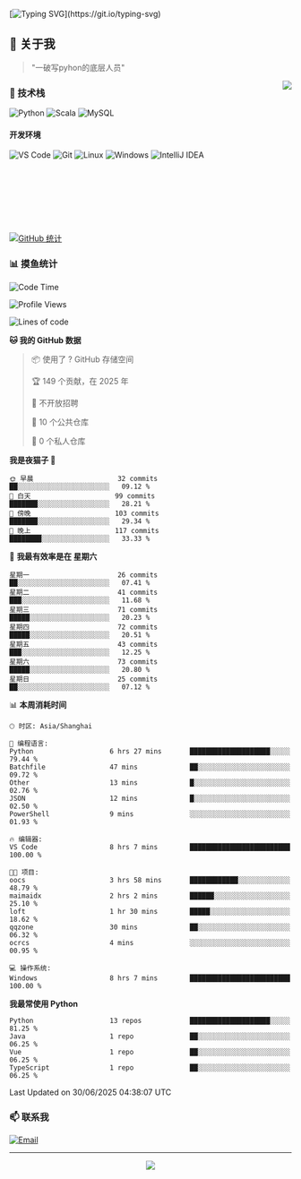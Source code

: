 [![Typing SVG](https://readme-typing-svg.herokuapp.com?font=Fira+Code&pause=1000&color=36BCF7&random=false&width=435&lines=print(%22Hello%2C+World!%22);%23+Welcome+to+my+code+space+%F0%9F%90%8D)](https://git.io/typing-svg)

## 🌟 关于我

> "一破写pyhon的底层人员"

<img align="right" src="https://github-readme-stats.vercel.app/api/top-langs/?username=huanxin996&theme=tokyonight" />

### 🎯 技术栈

![Python](https://img.shields.io/badge/Python-Expert-3776AB?style=for-the-badge&logo=python&logoColor=white)
![Scala](https://img.shields.io/badge/Scala-Expert-DC322F?style=for-the-badge&logo=scala&logoColor=white)
![MySQL](https://img.shields.io/badge/MySQL-Expert-4479A1?style=for-the-badge&logo=mysql&logoColor=white)

#### 开发环境

![VS Code](https://img.shields.io/badge/VS_Code-007ACC?style=for-the-badge&logo=visual-studio-code&logoColor=white)
![Git](https://img.shields.io/badge/Git-F05032?style=for-the-badge&logo=git&logoColor=white)
![Linux](https://img.shields.io/badge/Linux-FCC624?style=for-the-badge&logo=linux&logoColor=black)
![Windows](https://img.shields.io/badge/Windows_11-0078D4?style=for-the-badge&logo=windows11&logoColor=white)
![IntelliJ IDEA](https://img.shields.io/badge/IntelliJ_IDEA-000000?style=for-the-badge&logo=intellij-idea&logoColor=white)

<br/><br/><br/><br/><br/><br/>

  
[![GitHub 统计](https://github-readme-stats.vercel.app/api?username=huanxin996&show_icons=true&theme=tokyonight)](https://github.com/huanxin996)

### 📊 摸鱼统计

<!--START_SECTION:waka-->
![Code Time](http://img.shields.io/badge/Code%20Time-254%20hrs%202%20mins-blue)

![Profile Views](http://img.shields.io/badge/%E4%B8%AA%E4%BA%BA%E8%B5%84%E6%96%99%E8%A7%82%E7%9C%8B%E6%AC%A1%E6%95%B0-0-blue)

![Lines of code](https://img.shields.io/badge/%E4%BB%8E%E3%80%8CHello%20World%E3%80%8D%E8%B5%B7%E6%88%91%E5%B7%B2%E7%BB%8F%E5%86%99%E4%BA%86-2.5%20million%20%E8%A1%8C%E4%BB%A3%E7%A0%81-blue)

**🐱 我的 GitHub 数据** 

> 📦  使用了 ? GitHub 存储空间 
 > 
> 🏆 149 个贡献，在 2025 年
 > 
> 🚫 不开放招聘
 > 
> 📜 10 个公共仓库 
 > 
> 🔑 0 个私人仓库 
 > 
**我是夜猫子 🦉** 

```text
🌞 早晨                     32 commits          ██░░░░░░░░░░░░░░░░░░░░░░░   09.12 % 
🌆 白天                     99 commits          ███████░░░░░░░░░░░░░░░░░░   28.21 % 
🌃 傍晚                     103 commits         ███████░░░░░░░░░░░░░░░░░░   29.34 % 
🌙 晚上                     117 commits         ████████░░░░░░░░░░░░░░░░░   33.33 % 
```
📅 **我最有效率是在 星期六** 

```text
星期一                      26 commits          ██░░░░░░░░░░░░░░░░░░░░░░░   07.41 % 
星期二                      41 commits          ███░░░░░░░░░░░░░░░░░░░░░░   11.68 % 
星期三                      71 commits          █████░░░░░░░░░░░░░░░░░░░░   20.23 % 
星期四                      72 commits          █████░░░░░░░░░░░░░░░░░░░░   20.51 % 
星期五                      43 commits          ███░░░░░░░░░░░░░░░░░░░░░░   12.25 % 
星期六                      73 commits          █████░░░░░░░░░░░░░░░░░░░░   20.80 % 
星期日                      25 commits          ██░░░░░░░░░░░░░░░░░░░░░░░   07.12 % 
```


📊 **本周消耗时间** 

```text
🕑︎ 时区: Asia/Shanghai

💬 编程语言: 
Python                   6 hrs 27 mins       ████████████████████░░░░░   79.44 % 
Batchfile                47 mins             ██░░░░░░░░░░░░░░░░░░░░░░░   09.72 % 
Other                    13 mins             █░░░░░░░░░░░░░░░░░░░░░░░░   02.76 % 
JSON                     12 mins             █░░░░░░░░░░░░░░░░░░░░░░░░   02.50 % 
PowerShell               9 mins              ░░░░░░░░░░░░░░░░░░░░░░░░░   01.93 % 

🔥 编辑器: 
VS Code                  8 hrs 7 mins        █████████████████████████   100.00 % 

🐱‍💻 项目: 
oocs                     3 hrs 58 mins       ████████████░░░░░░░░░░░░░   48.79 % 
maimaidx                 2 hrs 2 mins        ██████░░░░░░░░░░░░░░░░░░░   25.10 % 
loft                     1 hr 30 mins        █████░░░░░░░░░░░░░░░░░░░░   18.62 % 
qqzone                   30 mins             ██░░░░░░░░░░░░░░░░░░░░░░░   06.32 % 
ocrcs                    4 mins              ░░░░░░░░░░░░░░░░░░░░░░░░░   00.95 % 

💻 操作系统: 
Windows                  8 hrs 7 mins        █████████████████████████   100.00 % 
```

**我最常使用 Python** 

```text
Python                   13 repos            ████████████████████░░░░░   81.25 % 
Java                     1 repo              ██░░░░░░░░░░░░░░░░░░░░░░░   06.25 % 
Vue                      1 repo              ██░░░░░░░░░░░░░░░░░░░░░░░   06.25 % 
TypeScript               1 repo              ██░░░░░░░░░░░░░░░░░░░░░░░   06.25 % 
```




 Last Updated on 30/06/2025 04:38:07 UTC
<!--END_SECTION:waka-->

### 📫 联系我

[![Email](https://img.shields.io/badge/Email-D14836?style=for-the-badge&logo=gmail&logoColor=white)](mailto:mc.xiaolang@Foxmail.com)

---

<p align="center">
  <img src="https://profile-counter.glitch.me/huanxin996/count.svg" />
</p>